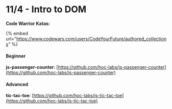 # 11/4 - Intro to DOM

**Code Warrior Katas:**

{% embed url="https://www.codewars.com/users/CodeYourFuture/authored_collections" %}

#### Beginner

**js-passenger-counter**: [https://github.com/hoc-labs/js-passenger-counter](https://github.com/hoc-labs/js-passenger-counter)

#### Advanced

**tic-tac-toe**: [https://github.com/hoc-labs/js-tic-tac-toe](https://github.com/hoc-labs/js-tic-tac-toe)



